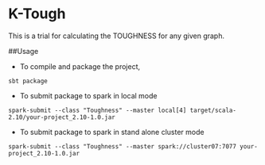 K-Tough
=======
This is a trial for calculating the TOUGHNESS for any given graph.

##Usage 
* To compile and package the project,
```
sbt package
```

* To submit package to spark in local mode
```
spark-submit --class "Toughness" --master local[4] target/scala-2.10/your-project_2.10-1.0.jar
```
* To submit package to spark in stand alone cluster mode
```
spark-submit --class "Toughness" --master spark://cluster07:7077 your-project_2.10-1.0.jar
```
